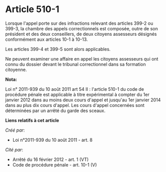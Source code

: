 # Article 510-1

Lorsque l'appel porte sur des infractions relevant des articles 399-2 ou 399-3, la chambre des appels correctionnels est
composée, outre de son président et des deux conseillers, de deux citoyens assesseurs désignés conformément aux articles 10-1
à 10-13.

Les articles 399-4 et 399-5 sont alors applicables.

Ne peuvent examiner une affaire en appel les citoyens assesseurs qui ont connu du dossier devant le tribunal correctionnel
dans sa formation citoyenne.

**Nota:**

Loi n° 2011-939 du 10 août 2011 art 54 II : l'article 510-1 du code de procédure pénale est applicable à titre expérimental à
compter du 1er janvier 2012 dans au moins deux cours d'appel et jusqu'au 1er janvier 2014 dans au plus dix cours d'appel. Les
cours d'appel concernées sont déterminées par un arrêté du garde des sceaux.

**Liens relatifs à cet article**

_Créé par_:

  - Loi n°2011-939 du 10 août 2011 - art. 8

_Cité par_:

  - Arrêté du 16 février 2012 - art. 1 (VT)
  - Code de procédure pénale - art. 10-1 (V)
